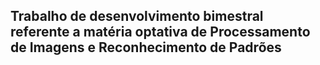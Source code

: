 ## Trabalho de desenvolvimento bimestral referente a matéria optativa de Processamento de Imagens e Reconhecimento de Padrões